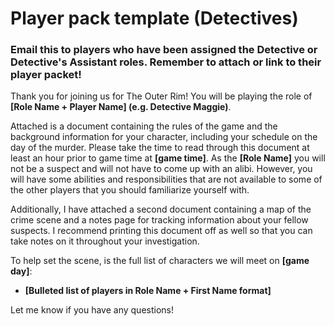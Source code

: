 # Player pack template (Detectives)
### Email this to players who have been assigned the Detective or Detective's Assistant roles. Remember to attach or link to their player packet!

Thank you for joining us for The Outer Rim!  You will be playing the role of **[Role Name + Player Name] (e.g. Detective Maggie)**.
 
Attached is a document containing the rules of the game and the background information for your character, including your schedule on the day of the murder.  Please take the time to read through this document at least an hour prior to game time at **[game time]**.  As the **[Role Name]** you will not be a suspect and will not have to come up with an alibi.  However, you will have some abilities and responsibilities that are not available to some of the other players that you should familiarize yourself with.

Additionally, I have attached a second document containing a map of the crime scene and a notes page for tracking information about your fellow suspects. I recommend printing this document off as well so that you can take notes on it throughout your investigation.

To help set the scene, is the full list of characters we will meet on **[game day]**:
* **[Bulleted list of players in Role Name + First Name format]**

Let me know if you have any questions!
